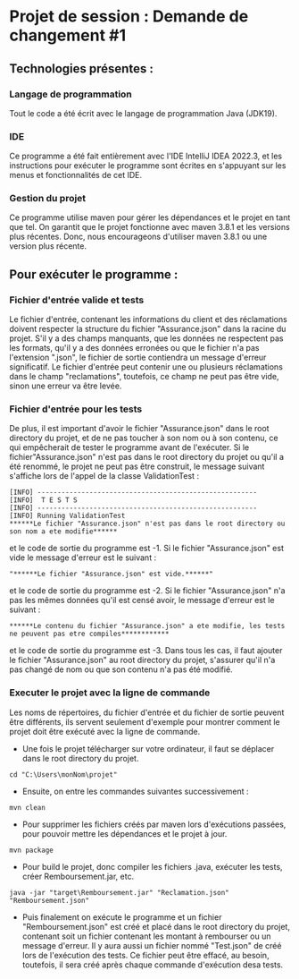 # Projet de session : Demande de changement #1

## Technologies présentes :

### Langage de programmation

Tout le code a été écrit avec le langage de programmation Java (JDK19).

### IDE

Ce programme a été fait entièrement avec l'IDE IntelliJ IDEA 2022.3, et les instructions pour exécuter le programme sont 
écrites en s'appuyant sur les menus et fonctionnalités de cet IDE.

### Gestion du projet

Ce programme utilise maven pour gérer les dépendances et le projet en tant que tel. On garantit que le projet fonctionne 
avec maven 3.8.1 et les versions plus récentes. Donc, nous encourageons d'utiliser maven 3.8.1 ou une version plus 
récente.

## Pour exécuter le programme :

### Fichier d'entrée valide et tests

Le fichier d'entrée, contenant les informations du client et des réclamations doivent respecter la structure du fichier 
"Assurance.json" dans la racine du projet. S'il y a des champs manquants, que les données ne respectent pas les formats, 
qu'il y a des données erronées ou que le fichier n'a pas l'extension ".json", le fichier de sortie contiendra un message 
d'erreur significatif. Le fichier d'entrée peut contenir une ou plusieurs réclamations dans le champ "reclamations", 
toutefois, ce champ ne peut pas être vide, sinon une erreur va être levée.

### Fichier d'entrée pour les tests

De plus, il est important d'avoir le fichier "Assurance.json" dans le root directory du projet, 
et de ne pas toucher à son nom ou à son contenu, ce qui empêcherait de tester le programme avant de l'exécuter. Si le 
fichier"Assurance.json" n'est pas dans le root directory du projet ou qu'il a été renommé, le projet ne peut pas être 
construit, le message suivant s'affiche lors de l'appel de la classe ValidationTest :
```
[INFO] -------------------------------------------------------
[INFO]  T E S T S
[INFO] -------------------------------------------------------
[INFO] Running ValidationTest
******Le fichier "Assurance.json" n'est pas dans le root directory ou son nom a ete modifie******
```
et le code de sortie du programme est -1. Si le fichier "Assurance.json" est vide le message d'erreur est le suivant :
```
"******Le fichier "Assurance.json" est vide.******"
```
et le code de sortie du programme est -2. Si le fichier "Assurance.json" n'a pas les mêmes données qu'il est censé 
avoir, le message d'erreur est le suivant :
```
******Le contenu du fichier "Assurance.json" a ete modifie, les tests ne peuvent pas etre compiles************
```
et le code de sortie du programme est -3. Dans tous les cas, il faut ajouter le fichier "Assurance.json" au root 
directory du projet, s'assurer qu'il n'a pas changé de nom ou que son contenu n'a pas été modifié.

### Executer le projet avec la ligne de commande

Les noms de répertoires, du fichier d'entrée et du fichier de sortie peuvent être différents, ils servent seulement 
d'exemple pour montrer comment le projet doit être exécuté avec la ligne de commande.
- Une fois le projet télécharger sur votre ordinateur, il faut se déplacer dans le root directory du projet.
```
cd "C:\Users\monNom\projet"
```
- Ensuite, on entre les commandes suivantes successivement :
```
mvn clean
```
- Pour supprimer les fichiers créés par maven lors d'exécutions passées, pour pouvoir mettre les dépendances et le 
projet à jour.
```
mvn package
```
- Pour build le projet, donc compiler les fichiers .java, exécuter les tests, créer Remboursement.jar, etc. 
```
java -jar "target\Remboursement.jar" "Reclamation.json" "Remboursement.json"
```
- Puis finalement on exécute le programme et un fichier "Remboursement.json" est créé et placé dans le root directory du 
projet, contenant soit un fichier contenant les montant à rembourser ou un message d'erreur. Il y aura aussi un fichier 
nommé "Test.json" de créé lors de l'exécution des tests. Ce fichier peut être effacé, au besoin, toutefois, il sera créé
après chaque commande d'exécution desa tests.